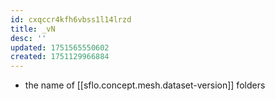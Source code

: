 ```yaml
---
id: cxqccr4kfh6vbss1l14lrzd
title: _vN
desc: ''
updated: 1751565550602
created: 1751129966884
---
```


- the name of [[sflo.concept.mesh.dataset-version]] folders